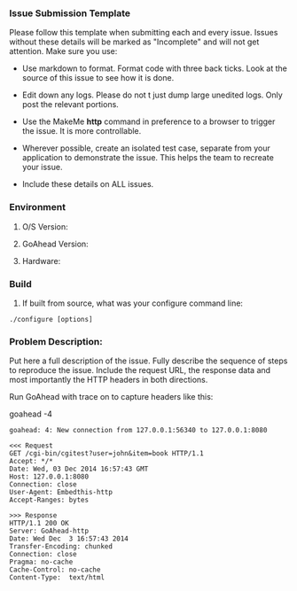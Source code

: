 ### Issue Submission Template

Please follow this template when submitting each and every issue. Issues without these details will be marked as "Incomplete" and will not get attention. Make sure you use:

* Use markdown to format. Format code with three back ticks. Look at the source of this issue to see how it is done. 

* Edit down any logs. Please do not t just dump large unedited logs. Only post the relevant portions.

* Use the MakeMe **http** command in preference to a browser to trigger the issue. It is more controllable.

* Wherever possible, create an isolated test case, separate from your application to demonstrate the issue. This helps the team to recreate your issue.

* Include these details on ALL issues.

### Environment

1. O/S Version: 

2. GoAhead Version: 

3. Hardware: 

### Build

1. If built from source, what was your configure command line:

```
./configure [options]
```

### Problem Description:

Put here a full description of the issue. Fully describe the sequence of steps to reproduce the issue.
Include the request URL, the response data and most importantly the HTTP headers in both directions.

Run GoAhead with trace on to capture headers like this:

goahead -4
````
goahead: 4: New connection from 127.0.0.1:56340 to 127.0.0.1:8080

<<< Request
GET /cgi-bin/cgitest?user=john&item=book HTTP/1.1
Accept: */*
Date: Wed, 03 Dec 2014 16:57:43 GMT
Host: 127.0.0.1:8080
Connection: close
User-Agent: Embedthis-http
Accept-Ranges: bytes

>>> Response
HTTP/1.1 200 OK
Server: GoAhead-http
Date: Wed Dec  3 16:57:43 2014
Transfer-Encoding: chunked
Connection: close
Pragma: no-cache
Cache-Control: no-cache
Content-Type:  text/html
````
